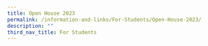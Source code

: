 ```yaml
---
title: Open House 2023
permalink: /information-and-links/For-Students/Open-House-2023/
description: ""
third_nav_title: For Students
---
```

